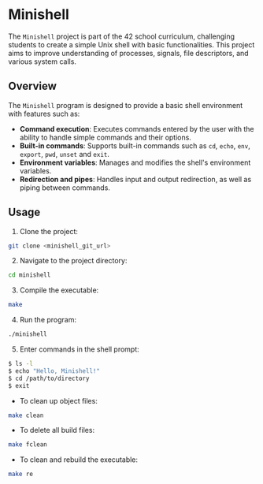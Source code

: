 # Minishell

The `Minishell` project is part of the 42 school curriculum, challenging students to create a simple Unix shell with basic functionalities. This project aims to improve understanding of processes, signals, file descriptors, and various system calls.

## Overview
The `Minishell` program is designed to provide a basic shell environment with features such as:

- **Command execution**: Executes commands entered by the user with the ability to handle simple commands and their options.
- **Built-in commands**: Supports built-in commands such as `cd`, `echo`, `env`, `export`, `pwd`, `unset` and `exit`.
- **Environment variables**: Manages and modifies the shell's environment variables.
- **Redirection and pipes**: Handles input and output redirection, as well as piping between commands.

## Usage
1. Clone the project:
```bash
git clone <minishell_git_url>
```

2. Navigate to the project directory:
```bash
cd minishell
```

3. Compile the executable:
```bash
make
```

4. Run the program:
```bash
./minishell
```

5. Enter commands in the shell prompt:
```bash
$ ls -l
$ echo "Hello, Minishell!"
$ cd /path/to/directory
$ exit
```

- To clean up object files:
```bash
make clean
```

- To delete all build files:
```bash
make fclean
```

- To clean and rebuild the executable:
```bash
make re
```
